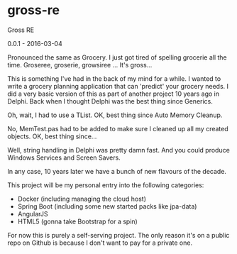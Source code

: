 # gross-re
Gross RE

0.0.1 - 2016-03-04

Pronounced the same as Grocery.  I just got tired of spelling grocerie all the time.  Groseree, groserie, growsiree ...  It's gross...

This is something I've had in the back of my mind for a while.  I wanted to write a grocery planning application that can 'predict' your grocery needs.  I did a very basic version of this as part of another project 10 years ago in Delphi.  Back when I thought Delphi was the best thing since Generics. 

Oh, wait, I had to use a TList.  OK, best thing since Auto Memory Cleanup.  

No, MemTest.pas had to be added to make sure I cleaned up all my created objects.  OK, best thing since...

Well, string handling in Delphi was pretty damn fast.  And you could produce Windows Services and Screen Savers.

In any case, 10 years later we have a bunch of new flavours of the decade.

This project will be my personal entry into the following categories:
- Docker (including managing the cloud host)
- Spring Boot (including some new started packs like jpa-data)
- AngularJS
- HTML5 (gonna take Bootstrap for a spin)

For now this is purely a self-serving project.  The only reason it's on a public repo on Github is because I don't want to pay for a private one.
